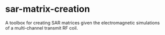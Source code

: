 # sar-matrix-creation
A toolbox for creating SAR matrices given the electromagnetic simulations of a multi-channel transmit RF coil. 
